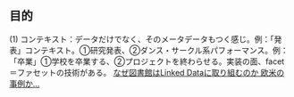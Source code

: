 
## 目的

(1) コンテキスト：データだけでなく、そのメータデータもつく感じ。例：「発表」コンテキスト。①研究発表、②ダンス・サークル系パフォーマンス。例：「卒業」①学校を卒業する、➁プロジェクトを終わらせる。実装の面、facet＝ファセットの技術がある。
[なぜ図書館はLinked Dataに取り組むのか 欧米の事例か...](https://www.jstage.jst.go.jp/article/johokanri/58/2/58_127/_html/-char/ja)
